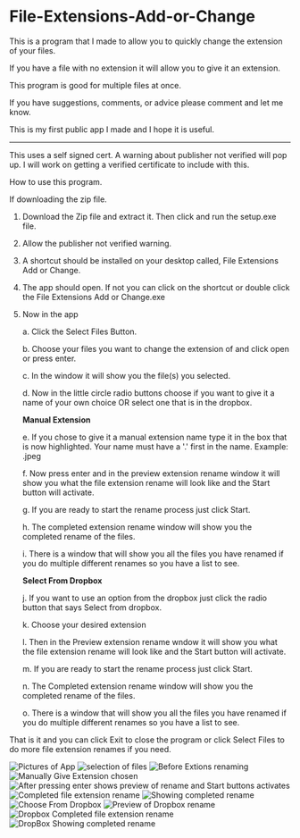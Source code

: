 # File-Extensions-Add-or-Change

This is a program that I made to allow you to quickly change the extension of your files.

If you have a file with no extension it will allow you to give it an extension.

This program is good for multiple files at once.

If you have suggestions, comments, or advice please comment and let me know.

This is my first public app I made and I hope it is useful.

**********************************************************
This uses a self signed cert. A warning about publisher not verified will pop up. I will work on getting a verified certificate to include with this.



How to use this program.

If downloading the zip file.

1) Download the Zip file and extract it. Then click and run the setup.exe file.
2) Allow the publisher not verified warning.
3) A shortcut should be installed on your desktop called, File Extensions Add or Change.
4) The app should open. If not you can click on the shortcut or double click the File Extensions Add or Change.exe
5) Now in the app 
 
      a. Click the Select Files Button.
      
      b. Choose your files you want to change the extension of and click open or press enter.
      
      c. In the window it will show you the file(s) you selected.
      
      d. Now in the little circle radio buttons choose if you want to give it a name of your own choice OR select one that is in the dropbox. 
      
   **Manual Extension**
      
      e. If you chose to give it a manual extension name type it in the box that is now highlighted. Your name must have a '.' first in the name. Example:  .jpeg
      
      f. Now press enter and in the preview extension rename window it will show you what the file extension rename will look like and the Start button will activate.
      
      g. If you are ready to start the rename process just click Start.
      
      h. The completed extension rename window will show you the completed rename of the files. 
      
      i. There is a window that will show you all the files you have renamed if you do multiple different renames so you have a list to see.
      
      **Select From Dropbox**
      
      j. If you want to use an option from the dropbox just click the radio button that says Select from dropbox.
      
      k. Choose your desired extension
      
      l. Then in the Preview extension rename wndow it will show you what the file extension rename will look like and the Start button will activate.
      
      m. If you are ready to start the rename process just click Start.
      
      n. The Completed extension rename window will show you the completed rename of the files. 
      
      o. There is a window that will show you all the files you have renamed if you do multiple different renames so you have a list to see.
      
 That is it and you can click Exit to close the program or click Select Files to do more file extension renames if you need.
 
![Pictures of App](https://user-images.githubusercontent.com/35787772/131411639-0ce66ea3-a085-420c-b444-57d3287e918a.JPG)
![selection of files](https://user-images.githubusercontent.com/35787772/131411702-1c8a3dfa-8b7c-4943-8e5b-75680a2eedbc.JPG)
![Before Extions renaming](https://user-images.githubusercontent.com/35787772/131411783-04e60168-be8b-4a0e-a55a-40953fd614c7.JPG)
![Manually Give Extension chosen](https://user-images.githubusercontent.com/35787772/131412115-ad491d0e-8173-401d-9268-b2ec545e7bf0.JPG)
![After pressing enter shows preview of rename and Start buttons activates](https://user-images.githubusercontent.com/35787772/131411746-7d3c68ed-b4a4-4ad4-b3d7-c4426c70765c.JPG)
![Completed file extension rename](https://user-images.githubusercontent.com/35787772/131411855-143b4687-e60a-450c-a4f0-6f83adc0768a.JPG)
![Showing completed rename](https://user-images.githubusercontent.com/35787772/131411896-05c4f294-e2c2-4280-abc6-089f1752d849.JPG)
![Choose From Dropbox](https://user-images.githubusercontent.com/35787772/131412162-83d34dd4-7dc4-4a08-93aa-bc29e7aa3288.JPG)
![Preview of Dropbox rename](https://user-images.githubusercontent.com/35787772/131412173-b8272b5f-91b2-4953-b837-72e0be2793dd.JPG)
![Dropbox Completed file extension rename](https://user-images.githubusercontent.com/35787772/131412185-f12b3f35-6ba5-4c89-8300-13d96808dddc.JPG)
![DropBox Showing completed rename](https://user-images.githubusercontent.com/35787772/131412189-5d5a4f9e-8e94-41e3-b7e7-6dc42443e42a.JPG)






      
      
      
      
      
      
